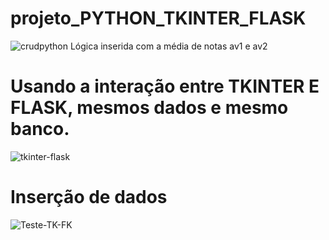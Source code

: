 # projeto_PYTHON_TKINTER_FLASK
![crudpython](https://github.com/DanSRO/projeto_PYTHON_TKINTER_FLASK/assets/77812386/cd1785d4-052a-4611-97b0-4575f9bff798)
Lógica inserida com a média de notas av1 e av2

# Usando a interação entre TKINTER E FLASK, mesmos dados e mesmo banco.
![tkinter-flask](https://github.com/DanSRO/projeto_PYTHON_TKINTER_FLASK/assets/77812386/689cad86-fd1e-42b7-997a-82f5e94d74b9)

# Inserção de dados
![Teste-TK-FK](https://github.com/DanSRO/projeto_PYTHON_TKINTER_FLASK/assets/77812386/48df330d-ca89-4fc2-8bef-faa26c2f7a95)
